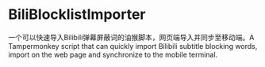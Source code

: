 # BiliBlocklistImporter
一个可以快速导入Bilibili弹幕屏蔽词的油猴脚本，网页端导入并同步至移动端。A Tampermonkey script that can quickly import Bilibili subtitle blocking words, import on the web page and synchronize to the mobile terminal.
